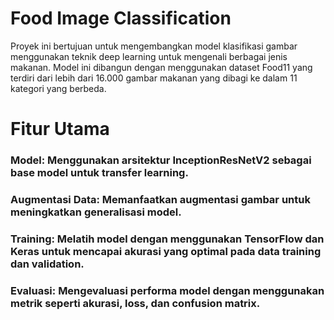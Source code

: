 # Food Image Classification

Proyek ini bertujuan untuk mengembangkan model klasifikasi gambar menggunakan teknik deep learning untuk mengenali berbagai jenis makanan. Model ini dibangun dengan menggunakan dataset Food11 yang terdiri dari lebih dari 16.000 gambar makanan yang dibagi ke dalam 11 kategori yang berbeda.

# Fitur Utama
### Model: Menggunakan arsitektur InceptionResNetV2 sebagai base model untuk transfer learning.
### Augmentasi Data: Memanfaatkan augmentasi gambar untuk meningkatkan generalisasi model.
### Training: Melatih model dengan menggunakan TensorFlow dan Keras untuk mencapai akurasi yang optimal pada data training dan validation.
### Evaluasi: Mengevaluasi performa model dengan menggunakan metrik seperti akurasi, loss, dan confusion matrix.
